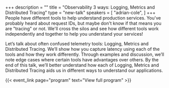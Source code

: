 +++
description = ""
title = "Observability 3 ways: Logging, Metrics and Distributed Tracing"
type = "new-talk"
speakers = [
        "adrian-cole",
]
+++
People have different tools to help understand production services. You've probably heard about request IDs, but maybe don't know if that means you are "tracing" or not. We'll cross the silos and see how different tools work independently and together to help you understand your services!

Let’s talk about often confused telemetry tools: Logging, Metrics and Distributed Tracing. We’ll show how you capture latency using each of the tools and how they work differently. Through examples and discussion, we’ll note edge cases where certain tools have advantages over others. By the end of this talk, we’ll better understand how each of Logging, Metrics and Distributed Tracing aids us in different ways to understand our applications.

{{< event_link page="program" text="View full program" >}}